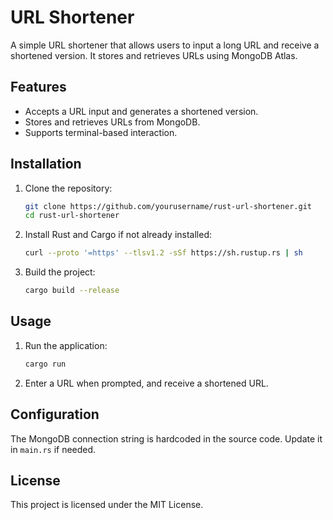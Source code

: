# URL Shortener

A simple URL shortener that allows users to input a long URL and receive a shortened version. It stores and retrieves URLs using MongoDB Atlas.

## Features
- Accepts a URL input and generates a shortened version.
- Stores and retrieves URLs from MongoDB.
- Supports terminal-based interaction.

## Installation

1. Clone the repository:
   ```sh
   git clone https://github.com/yourusername/rust-url-shortener.git
   cd rust-url-shortener
   ```
2. Install Rust and Cargo if not already installed:
   ```sh
   curl --proto '=https' --tlsv1.2 -sSf https://sh.rustup.rs | sh
   ```
3. Build the project:
   ```sh
   cargo build --release
   ```

## Usage

1. Run the application:
   ```sh
   cargo run
   ```
2. Enter a URL when prompted, and receive a shortened URL.

## Configuration

The MongoDB connection string is hardcoded in the source code. Update it in `main.rs` if needed.

## License

This project is licensed under the MIT License.
